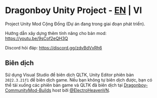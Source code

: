 # Dragonboy Unity Project - [EN](../../tree/Unity-project/README_EN.md) | VI
Project Unity Mod Cộng Đồng (Dự án đang trong giai đoạn phát triển).

Hướng dẫn xây dựng thêm tính năng cho bản mod: https://youtu.be/9sCof2eQH3Q

Discord hỏi đáp: https://discord.gg/zdvBdVxRh6

## Biên dịch
Sử dụng Visual Studio để biên dịch QLTK, Unity Editor phiên bản `2022.3.21f1` để biên dịch game. Nếu bạn không tự biên dịch được, bạn có thể tải xuống các phiên bản game và QLTK đã biên dịch tại [Dragonboy-CommunityMod-Builds](https://github.com/ElectroHeavenVN/Dragonboy-CommunityMod-Builds) host bởi [@ElectroHeavenVN](https://github.com/ElectroHeavenVN).

